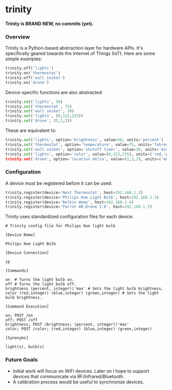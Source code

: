 # trinity

**Trinity is BRAND NEW, no commits (yet).**

### Overview

Trinity is a Python-based abstraction layer for hardware APIs. It's specifically geared towards the Internet of Things (IoT). Here are some simple examples:

```Python
trinity.off('lights')
trinity.on('thermostat')
trinity.off('wall socket')
trinity.on('drone')
```

Device-specific functions are also abstracted:

```Python
trinity.set('lights', 50)
trinity.set('thermostat', 75)
trinity.set('wall socket', 30)
trinity.set('lights', (0,122,255))
trinity.set('drone', (5,3,2))
```

These are equivalent to:

```Python
trinity.set('lights', option='brightness', value=50, units='percent')
trinity.set('thermostat', option='temperature', value=75, units='fahrenheit')
trinity.set('wall socket', option='shutoff timer', value=30, units='minutes')
trinity.set('lights', option='color', value=(0,122,255), units=('red,'green','blue'))
trinity.set('drone', option='location delta', value=(1,3,2), units=('meters','meters','meters'))
```

### Configuration


A device must be registered before it can be used:

```Python
trinity.register(device='Nest Thermostat', host=192.168.1.2)
trinity.register(device='Philips Hue Light Bulb', host=192.168.1.3)
trinity.register(device='Belkin Wemo', host=192.168.1.4)
trinity.register(device='Parrot AR.Drone 2.0', host=192.168.1.5)
```

Trinity uses standardized configuration files for each device:

```
# Trinity config file for Philips Hue light bulb

[Device Name]

Philips Hue Light Bulb

[Device Connection]

ip

[Commands]

on  # Turns the light bulb on.
off # Turns the light bulb off. 
brightness (percent, integer)|'max' # Sets the light bulb brightness.
color (red,integer) (blue,integer) (green,integer) # Sets the light bulb brightness.

[Command Execution]

on; POST /on
off; POST /off
brightness; POST /brightness; (percent, integer)|'max'
color; POST /color; (red,integer) (blue,integer) (green,integer)

[Synonyms]

light(s), bulb(s)
```


### Future Goals
* Initial work will focus on WiFi devices. Later on I hope to support devices that communicate via RF/Infrared/Bluetooth.
* A calibration process would be useful to synchronize devices.